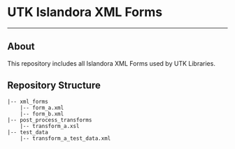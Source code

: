 # UTK Islandora XML Forms

---

## About

This repository includes all Islandora XML Forms used by UTK Libraries.

## Repository Structure

```
|-- xml_forms
	|-- form_a.xml
    |-- form_b.xml
|-- post_process_transforms
	|-- transform_a.xsl
|-- test_data
    |-- transform_a_test_data.xml
```


